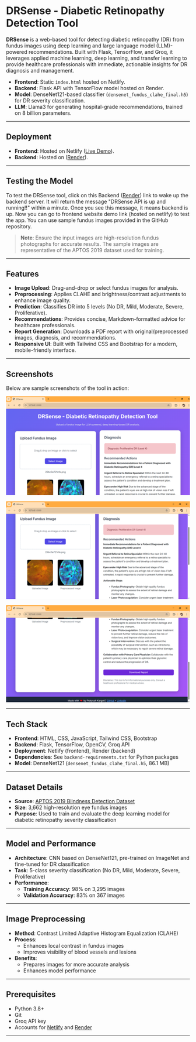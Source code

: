# DRSense - Diabetic Retinopathy Detection Tool

**DRSense** is a web-based tool for detecting diabetic retinopathy (DR) from fundus images using deep learning and large language model (LLM)-powered recommendations. Built with Flask, TensorFlow, and Groq, it leverages applied machine learning, deep learning, and transfer learning to provide healthcare professionals with immediate, actionable insights for DR diagnosis and management.

- **Frontend**: Static `index.html` hosted on Netlify.
- **Backend**: Flask API with TensorFlow model hosted on Render.
- **Model**: DenseNet121-based classifier (`densenet_fundus_clahe_final.h5`) for DR severity classification.
- **LLM**: Llama3 for generating hospital-grade recommendations, trained on 8 billion parameters.

---

## Deployment

- **Frontend**: Hosted on Netlify ([Live Demo](https://drsense-pratyush-kargeti.netlify.app/)).
- **Backend**: Hosted on ([Render](https://drsense-diabetic-retinopathy-detection.onrender.com/)). 

---

## Testing the Model

To test the DRSense tool, click on this Backend ([Render](https://drsense-diabetic-retinopathy-detection.onrender.com/)) link to wake up the backend server. It will return the message "DRSense API is up and running!!" within a minute. Once you see this message, it means backend is up. Now you can go to frontend website demo link (hosted on netlify) to test the app. You can use sample fundus images provided in the GitHub repository.

> **Note**: Ensure the input images are high-resolution fundus photographs for accurate results. The sample images are representative of the APTOS 2019 dataset used for training.

---

## Features
- **Image Upload**: Drag-and-drop or select fundus images for analysis.
- **Preprocessing**: Applies CLAHE and brightness/contrast adjustments to enhance image quality.
- **Prediction**: Classifies DR into 5 levels (No DR, Mild, Moderate, Severe, Proliferative).
- **Recommendations**: Provides concise, Markdown-formatted advice for healthcare professionals.
- **Report Generation**: Downloads a PDF report with original/preprocessed images, diagnosis, and recommendations.
- **Responsive UI**: Built with Tailwind CSS and Bootstrap for a modern, mobile-friendly interface.

---

## Screenshots

Below are sample screenshots of the tool in action:

<p align="center">
  <img src="screenshot1.png" alt="Interface1" width="600"/><br>
  <!-- <em>Image upload and preview interface</em> -->
</p>

<p align="center">
  <img src="screenshot2.png" alt="Interface2" width="600"/><br>
  <!-- <em>DR prediction result and classification</em> -->
</p>

<p align="center">
  <img src="screenshot3.png" alt="Report Generation Facility" width="600"/><br>
  <!-- <em>LLM-powered recommendations and downloadable PDF report</em> -->
</p>

---

## Tech Stack
- **Frontend**: HTML, CSS, JavaScript, Tailwind CSS, Bootstrap
- **Backend**: Flask, TensorFlow, OpenCV, Groq API
- **Deployment**: Netlify (frontend), Render (backend)
- **Dependencies**: See `backend-requirements.txt` for Python packages
- **Model**: DenseNet121 (`densenet_fundus_clahe_final.h5`, 86.1 MB)

---

## Dataset Details
- **Source**: [APTOS 2019 Blindness Detection Dataset](https://www.kaggle.com/c/aptos2019-blindness-detection)
- **Size**: 3,662 high-resolution eye fundus images
- **Purpose**: Used to train and evaluate the deep learning model for diabetic retinopathy severity classification

---

## Model and Performance
- **Architecture**: CNN based on DenseNet121, pre-trained on ImageNet and fine-tuned for DR classification
- **Task**: 5-class severity classification (No DR, Mild, Moderate, Severe, Proliferative)
- **Performance**: 
  - **Training Accuracy**: 98% on 3,295 images  
  - **Validation Accuracy**: 83% on 367 images

---

## Image Preprocessing
- **Method**: Contrast Limited Adaptive Histogram Equalization (CLAHE)
- **Process**:
  - Enhances local contrast in fundus images
  - Improves visibility of blood vessels and lesions
- **Benefits**:
  - Prepares images for more accurate analysis
  - Enhances model performance

---

## Prerequisites
- Python 3.8+
- Git
- Groq API key
- Accounts for [Netlify](https://netlify.com) and [Render](https://render.com)

---

